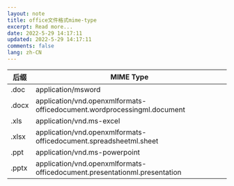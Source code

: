 ```yaml
---
layout: note
title: office文件格式mime-type
excerpt: Read more...
date: 2022-5-29 14:17:11
updated: 2022-5-29 14:17:11
comments: false
lang: zh-CN
---
```


后缀|MIME Type
-|-
.doc|application/msword
.docx|application/vnd.openxmlformats-officedocument.wordprocessingml.document
.xls|application/vnd.ms-excel
.xlsx|application/vnd.openxmlformats-officedocument.spreadsheetml.sheet
.ppt|application/vnd.ms-powerpoint
.pptx|application/vnd.openxmlformats-officedocument.presentationml.presentation
  